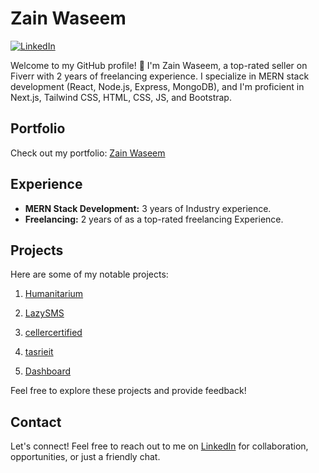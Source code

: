 # Zain Waseem

[![LinkedIn](https://img.shields.io/badge/LinkedIn-Connect-blue)](https://www.linkedin.com/in/zainwasem/)

Welcome to my GitHub profile! 👋 I'm Zain Waseem, a top-rated seller on Fiverr with 2 years of freelancing experience. I specialize in MERN stack development (React, Node.js, Express, MongoDB), and I'm proficient in Next.js, Tailwind CSS, HTML, CSS, JS, and Bootstrap.

## Portfolio

Check out my portfolio: [Zain Waseem](https://zaini.vercel.app)

## Experience

- **MERN Stack Development:** 3 years of Industry experience.
- **Freelancing:** 2 years of as a top-rated freelancing Experience.

## Projects

Here are some of my notable projects:

1. [Humanitarium](https://humanitarium.com)


2. [LazySMS](https://lazysms.com)


3. [cellercertified](https://www.cellercertified.com)


4. [tasrieit](https://tasrieit.com/)

5. [Dashboard](https://dashboardzain.netlify.app/)


Feel free to explore these projects and provide feedback!

## Contact

Let's connect! Feel free to reach out to me on [LinkedIn](https://www.linkedin.com/in/zainwasem/) for collaboration, opportunities, or just a friendly chat.
